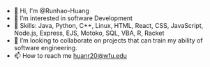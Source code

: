 - 👋 Hi, I’m @Runhao-Huang
- 👀 I’m interested in software Development
- 🌱 Skills: Java, Python, C++, Linux, HTML, React, CSS, JavaScript, Node.js, Express, EJS, Motoko, SQL, VBA, R, Racket
- 💞️ I’m looking to collaborate on projects that can train my ability of software engineering.
- 📫 How to reach me huanr20@wfu.edu

<!---
Runhao-Huang/Runhao-Huang is a ✨ special ✨ repository because its `README.md` (this file) appears on your GitHub profile.
You can click the Preview link to take a look at your changes.
--->
